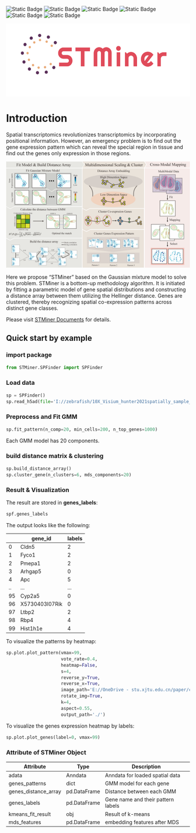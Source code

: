 ![Static Badge](https://img.shields.io/badge/License-MIT-blue) 
![Static Badge](https://img.shields.io/badge/readthedocs-blue?logo=readthedocs&label=Documents)
![Static Badge](https://img.shields.io/badge/3.10-green?logo=python&label=Python&labelColor=yellow)
![Static Badge](https://img.shields.io/badge/Linux-blue?logo=Linux&logoColor=white)
![Static Badge](https://img.shields.io/badge/Windows-blue?logo=Windows&logoColor=white)
![Static Badge](https://img.shields.io/badge/macos-blue?logo=apple&logoColor=white)

<div align=center><img src="./pic/logo.png" height = "200"/></div>

# Introduction

Spatial transcriptomics revolutionizes transcriptomics by incorporating positional information. However, an emergency
problem is to find out the gene expression pattern which can reveal the special region in tissue and find out the genes
only expression in those regions.

![STMiner](./pic/fig1.png)

Here we propose “STMiner” based on the Gaussian mixture model to solve this problem. STMiner is a bottom-up methodology
algorithm. It is initiated by fitting a parametric model of gene spatial distributions and constructing a distance array
between them utilizing the Hellinger distance. Genes are clustered, thereby recognizing spatial co-expression patterns
across distinct gene classes.

Please visit [STMiner Documents](https://stminerdoc.readthedocs.io/en/latest/Introduction/Introduction.html) for
details.

## Quick start by example

### import package

```python
from STMiner.SPFinder import SPFinder
```

### Load data

```python
sp = SPFinder()
sp.read_h5ad(file='I://zebrafish/10X_Visium_hunter2021spatially_sample_C_data.h5ad')
```

### Preprocess and Fit GMM

```python
sp.fit_pattern(n_comp=20, min_cells=200, n_top_genes=1000)
```

Each GMM model has 20 components.

### build distance matrix & clustering

```python
sp.build_distance_array()
sp.cluster_gene(n_clusters=6, mds_components=20)
```

### Result & Visualization

The result are stored in **genes_labels**:

```python
spf.genes_labels
```

The output looks like the following:

|    | gene_id        | labels |
|----|----------------|--------|
| 0  | Cldn5          | 2      |
| 1  | Fyco1          | 2      |
| 2  | Pmepa1         | 2      |
| 3  | Arhgap5        | 0      |
| 4  | Apc            | 5      |
| .. | ...            | ...    |
| 95 | Cyp2a5         | 0      |
| 96 | X5730403I07Rik | 0      |
| 97 | Ltbp2          | 2      |
| 98 | Rbp4           | 4      |
| 99 | Hist1h1e       | 4      |

To visualize the patterns by heatmap:

```python
sp.plot.plot_pattern(vmax=99,
                     vote_rate=0.4,
                     heatmap=False,
                     s=4,
                     reverse_y=True,
                     reverse_x=True,
                     image_path='E://OneDrive - stu.xjtu.edu.cn/paper/cut_img.png',
                     rotate_img=True,
                     k=4,
                     aspect=0.55,
                     output_path='./')
```

To visualize the genes expression heatmap by labels:

```python
sp.plot.plot_genes(label=0, vmax=99)
```

### Attribute of STMiner Object

| Attribute            | Type         | Description                        |
|----------------------|--------------|------------------------------------|
| adata                | Anndata      | Anndata for loaded spatial data    |
| genes_patterns       | dict         | GMM model for each gene            |
| genes_distance_array | pd.DataFrame | Distance between each GMM          |
| genes_labels         | pd.DataFrame | Gene name and their pattern labels |
| kmeans_fit_result    | obj          | Result of k-means                  |
| mds_features         | pd.DataFrame | embedding features after MDS       |

